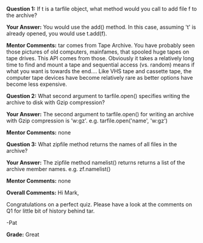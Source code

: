 ﻿**Question 1:**
If t is a tarfile object, what method would you call to add file f to the archive?

**Your Answer:**
You would use the add() method.  In this case, assuming 't' is already opened, you would use t.add(f).

**Mentor Comments:**
tar comes from Tape Archive.  You have probably seen those pictures of old computers,
mainfames, that spooled huge tapes on tape drives.  This API comes from those.  Obviously
it takes a relatively long time to find and mount a tape and sequential access (vs. random)
means if what you want is towards the end....  Like VHS tape and cassette tape, the 
computer tape devices have become relatively rare as better options have become less
expensive.

**Question 2:**
What second argument to tarfile.open() specifies writing the archive to disk with Gzip compression?

**Your Answer:**
The second argument to tarfile.open() for writing an archive with Gzip compression is 'w:gz'. e.g. tarfile.open('name', 'w:gz')

**Mentor Comments:**
none

**Question 3:**
What zipfile method returns the names of all files in the archive?

**Your Answer:**
The zipfile method namelist() returns returns a list of the archive member names. e.g. zf.namelist()

**Mentor Comments:**
none

**Overall Comments:**
Hi Mark,

Congratulations on a perfect quiz. Please have a look at the comments on Q1 for little bit of history behind tar.

-Pat

**Grade:**
Great
